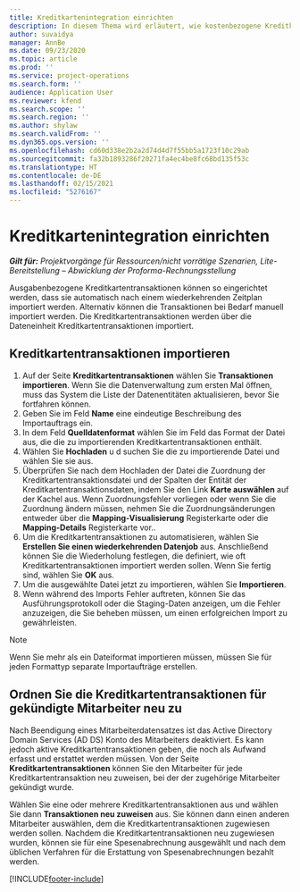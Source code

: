 ```yaml
---
title: Kreditkartenintegration einrichten
description: In diesem Thema wird erläutert, wie kostenbezogene Kreditkartentransaktionen importiert und verwaltet werden.
author: suvaidya
manager: AnnBe
ms.date: 09/23/2020
ms.topic: article
ms.prod: ''
ms.service: project-operations
ms.search.form: ''
audience: Application User
ms.reviewer: kfend
ms.search.scope: ''
ms.search.region: ''
ms.author: shylaw
ms.search.validFrom: ''
ms.dyn365.ops.version: ''
ms.openlocfilehash: cd60d338e2b2a2d74d4d7f55bb5a1723f10c29ab
ms.sourcegitcommit: fa32b1893286f20271fa4ec4be8fc68bd135f53c
ms.translationtype: HT
ms.contentlocale: de-DE
ms.lasthandoff: 02/15/2021
ms.locfileid: "5276167"
---
```

# <a name="set-up-credit-card-integration"></a>Kreditkartenintegration einrichten

_**Gilt für:** Projektvorgänge für Ressourcen/nicht vorrätige Szenarien, Lite-Bereitstellung – Abwicklung der Proforma-Rechnungsstellung_

Ausgabenbezogene Kreditkartentransaktionen können so eingerichtet werden, dass sie automatisch nach einem wiederkehrenden Zeitplan importiert werden. Alternativ können die Transaktionen bei Bedarf manuell importiert werden. Die Kreditkartentransaktionen werden über die Dateneinheit Kreditkartentransaktionen importiert.

## <a name="import-credit-card-transactions"></a>Kreditkartentransaktionen importieren

1. Auf der Seite **Kreditkartentransaktionen** wählen Sie **Transaktionen importieren**. Wenn Sie die Datenverwaltung zum ersten Mal öffnen, muss das System die Liste der Datenentitäten aktualisieren, bevor Sie fortfahren können.
2. Geben Sie im Feld **Name** eine eindeutige Beschreibung des Importauftrags ein.
3. In dem Feld **Quelldatenformat** wählen Sie im Feld das Format der Datei aus, die die zu importierenden Kreditkartentransaktionen enthält.
4. Wählen Sie **Hochladen** u d suchen Sie die zu importierende Datei und wählen Sie sie aus.
5. Überprüfen Sie nach dem Hochladen der Datei die Zuordnung der Kreditkartentransaktionsdatei und der Spalten der Entität der Kreditkartentransaktionsdaten, indem Sie den Link **Karte auswählen** auf der Kachel aus. Wenn Zuordnungsfehler vorliegen oder wenn Sie die Zuordnung ändern müssen, nehmen Sie die Zuordnungsänderungen entweder über die **Mapping-Visualisierung** Registerkarte oder die **Mapping-Details** Registerkarte vor..
6. Um die Kreditkartentransaktionen zu automatisieren, wählen Sie **Erstellen Sie einen wiederkehrenden Datenjob** aus. Anschließend können Sie die Wiederholung festlegen, die definiert, wie oft Kreditkartentransaktionen importiert werden sollen. Wenn Sie fertig sind, wählen Sie **OK** aus.
7. Um die ausgewählte Datei jetzt zu importieren, wählen Sie **Importieren**.
8. Wenn während des Imports Fehler auftreten, können Sie das Ausführungsprotokoll oder die Staging-Daten anzeigen, um die Fehler anzuzeigen, die Sie beheben müssen, um einen erfolgreichen Import zu gewährleisten.

> [!NOTE]
> Wenn Sie mehr als ein Dateiformat importieren müssen, müssen Sie für jeden Formattyp separate Importaufträge erstellen.

## <a name="reassign-the-credit-card-transactions-for-terminated-employees"></a>Ordnen Sie die Kreditkartentransaktionen für gekündigte Mitarbeiter neu zu

Nach Beendigung eines Mitarbeiterdatensatzes ist das Active Directory Domain Services (AD DS) Konto des Mitarbeiters deaktiviert. Es kann jedoch aktive Kreditkartentransaktionen geben, die noch als Aufwand erfasst und erstattet werden müssen. Von der Seite **Kreditkartentransaktionen** können Sie den Mitarbeiter für jede Kreditkartentransaktion neu zuweisen, bei der der zugehörige Mitarbeiter gekündigt wurde.

Wählen Sie eine oder mehrere Kreditkartentransaktionen aus und wählen Sie dann **Transaktionen neu zuweisen** aus. Sie können dann einen anderen Mitarbeiter auswählen, dem die Kreditkartentransaktionen zugewiesen werden sollen. Nachdem die Kreditkartentransaktionen neu zugewiesen wurden, können sie für eine Spesenabrechnung ausgewählt und nach dem üblichen Verfahren für die Erstattung von Spesenabrechnungen bezahlt werden.


[!INCLUDE[footer-include](../includes/footer-banner.md)]